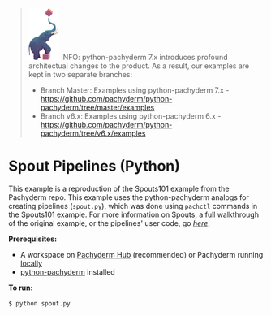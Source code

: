 >![pach_logo](../img/pach_logo.svg) INFO: python-pachyderm 7.x introduces profound architectual changes to the product. As a result, our examples are kept in two separate branches:
> - Branch Master: Examples using python-pachyderm 7.x - https://github.com/pachyderm/python-pachyderm/tree/master/examples
> - Branch v6.x: Examples using python-pachyderm 6.x - https://github.com/pachyderm/python-pachyderm/tree/v6.x/examples

# Spout Pipelines (Python)

This example is a reproduction of the Spouts101 example from the Pachyderm repo. This example uses the python-pachyderm analogs for creating pipelines (`spout.py`), which was done using `pachctl` commands in the Spouts101 example. For more information on Spouts, a full walkthrough of the original example, or the pipelines' user code, go *[here](https://github.com/pachyderm/pachyderm/tree/master/examples/spouts/spout101)*.

**Prerequisites:**
- A workspace on [Pachyderm Hub](https://docs.pachyderm.com/latest/hub/hub_getting_started/) (recommended) or Pachyderm running [locally](https://docs.pachyderm.com/latest/getting_started/local_installation/)
- [python-pachyderm](https://pypi.org/project/python-pachyderm/) installed

**To run:**
```shell
$ python spout.py
```